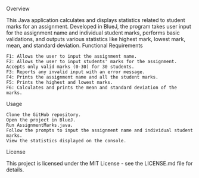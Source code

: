 Overview

This Java application calculates and displays statistics related to student marks for an assignment. Developed in BlueJ, the program takes user input for the assignment name and individual student marks, performs basic validations, and outputs various statistics like highest mark, lowest mark, mean, and standard deviation.
Functional Requirements

    F1: Allows the user to input the assignment name.
    F2: Allows the user to input students' marks for the assignment. Accepts only valid marks (0-30) for 30 students.
    F3: Reports any invalid input with an error message.
    F4: Prints the assignment name and all the student marks.
    F5: Prints the highest and lowest marks.
    F6: Calculates and prints the mean and standard deviation of the marks.


Usage

    Clone the GitHub repository.
    Open the project in BlueJ.
    Run AssignmentMarks.java.
    Follow the prompts to input the assignment name and individual student marks.
    View the statistics displayed on the console.

License

This project is licensed under the MIT License - see the LICENSE.md file for details.

